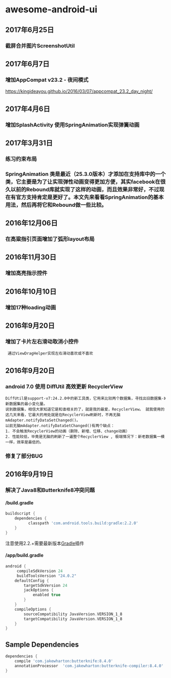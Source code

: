 # awesome-android-ui

## 2017年6月25日

### 截屏合并图片ScreenshotUtil

## 2017年6月7日

### 增加AppCompat v23.2 - 夜间模式
 
 https://kingideayou.github.io/2016/03/07/appcompat_23.2_day_night/

## 2017年4月6日

### 增加SplashActivity 使用SpringAnimation实现弹簧动画

## 2017年3月31日

### 练习约束布局
### SpringAnimation 类是最近（25.3.0版本）才添加在支持库中的一个类，它主要是为了让实现弹性动画变得更加方便，其实facebook在很久以前的Rebound库就实现了这样的动画，而且效果非常好，不过现在有官方支持肯定是更好了。本文先来看看SpringAnimation的基本用法，然后再将它和Rebound做一些比较。
    
## 2016年12月06日

### 在高粱指引页面增加了弧形layout布局

## 2016年11月30日

### 增加高亮指示控件

## 2016年10月10日

### 增加17种loading动画
     

## 2016年9月20日

###  增加了卡片左右滑动取消小控件
     通过ViewDragHelper实现左右滑动喜欢或不喜欢

## 2016年9月20日

### android 7.0 使用 DiffUtil 高效更新 RecyclerView
    DiffUtil是support-v7:24.2.0中的新工具类，它用来比较两个数据集，寻找出旧数据集-》新数据集的最小变化量。 
    说到数据集，相信大家知道它是和谁相关的了，就是我的最爱，RecyclerView。 就我使用的这几天来看，它最大的用处就是在RecyclerView刷新时，不再无脑mAdapter.notifyDataSetChanged()。 
    以前无脑mAdapter.notifyDataSetChanged()有两个缺点：
    1. 不会触发RecyclerView的动画（删除、新增、位移、change动画）
    2. 性能较低，毕竟是无脑的刷新了一遍整个RecyclerView , 极端情况下：新老数据集一模一样，效率是最低的。
### 修复了部分BUG

## 2016年9月19日

### 解决了Java8和Butterknife8冲突问题

#### /build.gradle
```groovy
buildscript {
    dependencies {
          classpath 'com.android.tools.build:gradle:2.2.0'
    }
}
```
 注意使用2.2.+需要最新版本[Gradle](http://www.javadoc.io/doc/com.android.tools.build/gradle/)插件
#### /app/build.gradle
```groovy
android {
     compileSdkVersion 24
     buildToolsVersion "24.0.2"
    defaultConfig {
        targetSdkVersion 24
        jackOptions {
            enabled true
        }
    }
    compileOptions {
        sourceCompatibility JavaVersion.VERSION_1_8
        targetCompatibility JavaVersion.VERSION_1_8
    }
}
```

## Sample Dependencies
```groovy
dependencies {
    compile 'com.jakewharton:butterknife:8.4.0'
    annotationProcessor  'com.jakewharton:butterknife-compiler:8.4.0'
}
```